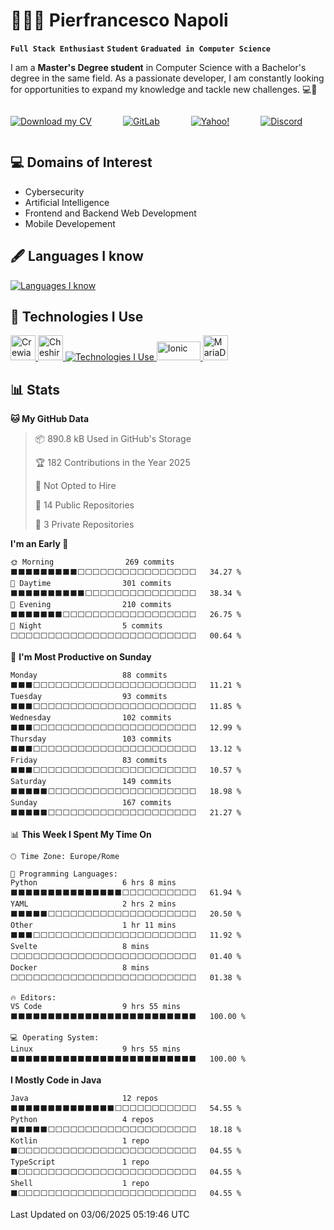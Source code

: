 # 👨🏻‍💻 **Pierfrancesco Napoli**
**`Full Stack Enthusiast`** **`Student`**
**`Graduated in Computer Science `**

I am a **Master's Degree student** in Computer Science with a Bachelor's degree in the same field. As a passionate developer, I am constantly looking for opportunities to expand my knowledge and tackle new challenges. 💻🚀

<p align="center" style="display: inline-flex; flex-wrap: wrap; gap: 50px;">
<a href="https://github.com/Pierf22/Pierf22/blob/3376a63ff62b5d89ae286d1e5cc89be924935e00/Napoli-Pierfrancesco-CV.pdf" target="_blank">
    <img alt="Download my CV" title="Download my CV" src="https://img.shields.io/badge/My%20CV-0077B5?style=for-the-badge&logo=readthedocs&logoColor=fff&color=blue"/>
</a>
    <a href="https://gitlab.com/Pierf22" target="_blank">
        <img alt="GitLab" title="Visit my GitLab profile" src="https://img.shields.io/badge/Gitlab -Pierf22-FCA121?style=for-the-badge&logo=GitLab&logoColor=white"/>
    </a>
    <a href="mailto:pier.napoli@yahoo.it">
        <img alt="Yahoo!" title="Send me an email" src="https://img.shields.io/badge/Yahoo!-pier.napoli@yahoo.it-9D79D2?style=for-the-badge&logo=yahoo&logoColor=white"/>
    </a>
<a href="https://discord.com/users/1211690539959975948">
    <img alt="Discord" title="Connect on Discord" src="https://img.shields.io/badge/Discord-pierf_22-7289DA?style=for-the-badge&logo=discord&logoColor=white"/>
</a>


</p>



## :computer: Domains of Interest
* Cybersecurity
* Artificial Intelligence
* Frontend and Backend Web Development
* Mobile Developement





## 🖋️ Languages I know
<p align="left">
  <a href="https://skillicons.dev" target="_blank" rel="noreferrer">
    <img src="https://skillicons.dev/icons?i=py,java,cs,ts,js,css,html,kotlin,perl,cpp,bash" alt="Languages I know" />
  </a>
</p>




## 🧭 Technologies I Use
<p align="left">
  <a href="https://www.crewai.com/" target="_blank" rel="noreferrer">
    <img src="https://cdn.prod.website-files.com/66cf2bfc3ed15b02da0ca770/66d07240057721394308addd_Logo%20(1).svg" alt="Crewia" width="40" height="40" />
  </a>
  <a href="https://cheshirecat.ai/" target="_blank" rel="noreferrer">
    <img src="https://cheshirecat.ai/wp-content/uploads/2023/10/Logo-Cheshire-Cat.svg" alt="CheshireCat" width="40" height="40" />
  </a>
  <a href="https://skillicons.dev" target="_blank" rel="noreferrer">
    <img src="https://skillicons.dev/icons?i=fastapi,unity,spring,angular,androidstudio,docker,postgres,postman,mysql,mongodb" alt="Technologies I Use" />
  </a>
  <a href="https://ionicframework.com/" target="_blank" rel="noreferrer">
    <img src="https://upload.wikimedia.org/wikipedia/commons/thumb/d/d1/Ionic_Logo.svg/1024px-Ionic_Logo.svg.png" alt="Ionic" width="70" height="30" />
  </a>
  <a href="https://mariadb.org/" target="_blank" rel="noreferrer">
    <img src="https://mariadb.com/wp-content/uploads/2019/11/mariadb-logo-vertical_blue.svg" alt="MariaDB" width="40" height="40" />
  </a>
</p>



## 📊 Stats

<!--START_SECTION:waka-->
**🐱 My GitHub Data** 

> 📦 890.8 kB Used in GitHub's Storage 
 > 
> 🏆 182 Contributions in the Year 2025
 > 
> 🚫 Not Opted to Hire
 > 
> 📜 14 Public Repositories 
 > 
> 🔑 3 Private Repositories 
 > 
**I'm an Early 🐤** 

```text
🌞 Morning                269 commits         ⬛⬛⬛⬛⬛⬛⬛⬛⬛⬜⬜⬜⬜⬜⬜⬜⬜⬜⬜⬜⬜⬜⬜⬜⬜   34.27 % 
🌆 Daytime                301 commits         ⬛⬛⬛⬛⬛⬛⬛⬛⬛⬛⬜⬜⬜⬜⬜⬜⬜⬜⬜⬜⬜⬜⬜⬜⬜   38.34 % 
🌃 Evening                210 commits         ⬛⬛⬛⬛⬛⬛⬛⬜⬜⬜⬜⬜⬜⬜⬜⬜⬜⬜⬜⬜⬜⬜⬜⬜⬜   26.75 % 
🌙 Night                  5 commits           ⬜⬜⬜⬜⬜⬜⬜⬜⬜⬜⬜⬜⬜⬜⬜⬜⬜⬜⬜⬜⬜⬜⬜⬜⬜   00.64 % 
```
📅 **I'm Most Productive on Sunday** 

```text
Monday                   88 commits          ⬛⬛⬛⬜⬜⬜⬜⬜⬜⬜⬜⬜⬜⬜⬜⬜⬜⬜⬜⬜⬜⬜⬜⬜⬜   11.21 % 
Tuesday                  93 commits          ⬛⬛⬛⬜⬜⬜⬜⬜⬜⬜⬜⬜⬜⬜⬜⬜⬜⬜⬜⬜⬜⬜⬜⬜⬜   11.85 % 
Wednesday                102 commits         ⬛⬛⬛⬜⬜⬜⬜⬜⬜⬜⬜⬜⬜⬜⬜⬜⬜⬜⬜⬜⬜⬜⬜⬜⬜   12.99 % 
Thursday                 103 commits         ⬛⬛⬛⬜⬜⬜⬜⬜⬜⬜⬜⬜⬜⬜⬜⬜⬜⬜⬜⬜⬜⬜⬜⬜⬜   13.12 % 
Friday                   83 commits          ⬛⬛⬛⬜⬜⬜⬜⬜⬜⬜⬜⬜⬜⬜⬜⬜⬜⬜⬜⬜⬜⬜⬜⬜⬜   10.57 % 
Saturday                 149 commits         ⬛⬛⬛⬛⬛⬜⬜⬜⬜⬜⬜⬜⬜⬜⬜⬜⬜⬜⬜⬜⬜⬜⬜⬜⬜   18.98 % 
Sunday                   167 commits         ⬛⬛⬛⬛⬛⬜⬜⬜⬜⬜⬜⬜⬜⬜⬜⬜⬜⬜⬜⬜⬜⬜⬜⬜⬜   21.27 % 
```


📊 **This Week I Spent My Time On** 

```text
🕑︎ Time Zone: Europe/Rome

💬 Programming Languages: 
Python                   6 hrs 8 mins        ⬛⬛⬛⬛⬛⬛⬛⬛⬛⬛⬛⬛⬛⬛⬛⬜⬜⬜⬜⬜⬜⬜⬜⬜⬜   61.94 % 
YAML                     2 hrs 2 mins        ⬛⬛⬛⬛⬛⬜⬜⬜⬜⬜⬜⬜⬜⬜⬜⬜⬜⬜⬜⬜⬜⬜⬜⬜⬜   20.50 % 
Other                    1 hr 11 mins        ⬛⬛⬛⬜⬜⬜⬜⬜⬜⬜⬜⬜⬜⬜⬜⬜⬜⬜⬜⬜⬜⬜⬜⬜⬜   11.92 % 
Svelte                   8 mins              ⬜⬜⬜⬜⬜⬜⬜⬜⬜⬜⬜⬜⬜⬜⬜⬜⬜⬜⬜⬜⬜⬜⬜⬜⬜   01.40 % 
Docker                   8 mins              ⬜⬜⬜⬜⬜⬜⬜⬜⬜⬜⬜⬜⬜⬜⬜⬜⬜⬜⬜⬜⬜⬜⬜⬜⬜   01.38 % 

🔥 Editors: 
VS Code                  9 hrs 55 mins       ⬛⬛⬛⬛⬛⬛⬛⬛⬛⬛⬛⬛⬛⬛⬛⬛⬛⬛⬛⬛⬛⬛⬛⬛⬛   100.00 % 

💻 Operating System: 
Linux                    9 hrs 55 mins       ⬛⬛⬛⬛⬛⬛⬛⬛⬛⬛⬛⬛⬛⬛⬛⬛⬛⬛⬛⬛⬛⬛⬛⬛⬛   100.00 % 
```

**I Mostly Code in Java** 

```text
Java                     12 repos            ⬛⬛⬛⬛⬛⬛⬛⬛⬛⬛⬛⬛⬛⬛⬜⬜⬜⬜⬜⬜⬜⬜⬜⬜⬜   54.55 % 
Python                   4 repos             ⬛⬛⬛⬛⬛⬜⬜⬜⬜⬜⬜⬜⬜⬜⬜⬜⬜⬜⬜⬜⬜⬜⬜⬜⬜   18.18 % 
Kotlin                   1 repo              ⬛⬜⬜⬜⬜⬜⬜⬜⬜⬜⬜⬜⬜⬜⬜⬜⬜⬜⬜⬜⬜⬜⬜⬜⬜   04.55 % 
TypeScript               1 repo              ⬛⬜⬜⬜⬜⬜⬜⬜⬜⬜⬜⬜⬜⬜⬜⬜⬜⬜⬜⬜⬜⬜⬜⬜⬜   04.55 % 
Shell                    1 repo              ⬛⬜⬜⬜⬜⬜⬜⬜⬜⬜⬜⬜⬜⬜⬜⬜⬜⬜⬜⬜⬜⬜⬜⬜⬜   04.55 % 
```




 Last Updated on 03/06/2025 05:19:46 UTC
<!--END_SECTION:waka-->


